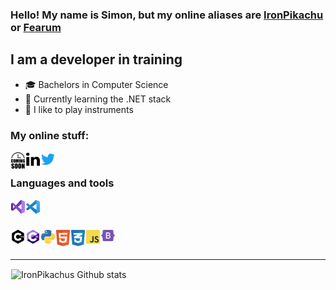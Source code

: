 ### Hello! My name is Simon, but my online aliases are [IronPikachu] or [Fearum]

## I am a developer in training
- 🎓 Bachelors in Computer Science
- 💯 Currently learning the .NET stack
- 🎵 I like to play instruments

<style>
    img {
        border: 1px solid white;
    }
</style>

### My online stuff:
[<img align="left" alt="" width="22px" src="/icons/comingsoon.svg" />][Website]
[<img align="left" alt="" width="22px" src="/icons/linkedin.svg" />][LinkedIn]
[<img align="left" alt="" width="22px" src="/icons/twitter.svg" />][Twitter]

<br/>

### Languages and tools
[<img align="left" alt="Visual Studio" width="22px" src="/icons/vs.svg" />][VisualStudio]
[<img align="left" alt="Visual Studio Code" width="22px" src="/icons/vsc.svg" />][VisualStudioCode]

<br/>
<br/>

[<img align="left" alt="C++" width="22px" src="/icons/cpp.svg" />][Cpp]
[<img align="left" alt="C#" width="22px" src="/icons/cs.svg" />][Cs]
[<img align="left" alt="Python" width="22px" src="/icons/python.svg" />][Python]
[<img align="left" alt="HTML" width="22px" src="/icons/html.svg" />][Html]
[<img align="left" alt="CSS" width="22px" src="/icons/css.svg" />][Css]
[<img align="left" alt="JavaScript" width="22px" src="/icons/js.svg" />][Javascript]
[<img align="left" alt="Bootstrap" width="22px" src="/icons/bootstrap.svg" />][Bootstrap]

<br/>
<br/>

---

<img align="left" alt="IronPikachus Github stats" src="https://github-readme-stats.vercel.app/api?username=IronPikachu&show_icons=true&hide_border=true&count_private=true&theme=synthwave">

[IronPikachu]: IronPikachu
[Fearum]: Fearum
[Website]: https://iron.sitedelta.com/
[LinkedIn]: https://www.linkedin.com/in/simonsamzelius/
[Twitter]: https://twitter.com/CoderFearum
[VisualStudio]: https://visualstudio.microsoft.com/
[VisualStudioCode]: https://code.visualstudio.com/
[Cpp]: https://en.cppreference.com/w/
[Cs]: https://docs.microsoft.com/en-us/dotnet/csharp/
[Python]: https://www.python.org/
[Html]: https://www.w3schools.com/html/
[Css]: https://www.w3schools.com/css/
[Javascript]: https://www.javascript.com/
[Bootstrap]: https://getbootstrap.com/
